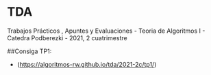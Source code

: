 # TDA
Trabajos Prácticos , Apuntes y Evaluaciones - Teoria de Algoritmos I - Catedra Podberezki - 2021, 2 cuatrimestre

##Consiga TP1:
- (https://algoritmos-rw.github.io/tda/2021-2c/tp1/)

